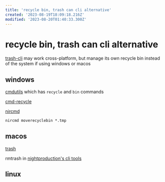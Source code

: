 ```yaml
---
title: 'recycle bin, trash can cli alternative'
created: '2023-08-19T18:09:18.216Z'
modified: '2023-08-20T01:40:33.300Z'
---
```


# recycle bin, trash can cli alternative

[trash-cli](https://github.com/sindresorhus/trash-cli) may work cross-platform, but manage its own recycle bin instead of the system if using windows or macos

## windows

[cmdutils](http://www.maddogsw.com/cmdutils/) which has `recycle` and `bin` commands

[cmd-recycle](https://github.com/kizzx2/cmd-recycle/)

[nircmd](http://www.nirsoft.net/utils/nircmd.html)

```cmd
nircmd moverecyclebin *.tmp
```

## macos

[trash](https://hasseg.org/trash/)

rmtrash in [nightproduction's cli tools](http://www.nightproductions.net/cli.htm)

## linux

